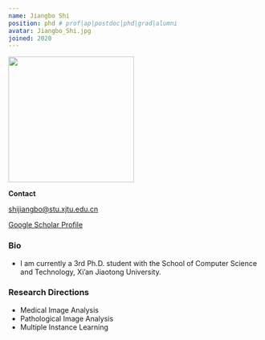 ```yaml
---
name: Jiangbo Shi
position: phd # prof|ap|postdoc|phd|grad|alumni
avatar: Jiangbo_Shi.jpg
joined: 2020
---
```


<img width="250" src="{{site.baseurl}}/images/people/{{page.avatar}}" data-action="zoom">

**Contact**

<i class="fa fa-envelope-o"></i> <shijiangbo@stu.xjtu.edu.cn><br>

[<i class="fa fa-google"></i> Google Scholar Profile](https://scholar.google.com.hk/citations?user=FhR6erIAAAAJ&hl=zh-CN)

### Bio
- I am currently a 3rd Ph.D. student with the School of Computer Science and Technology, Xi’an Jiaotong University.

### Research Directions
- Medical Image Analysis
- Pathological Image Analysis
- Multiple Instance Learning
